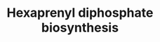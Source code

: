 ---
annotations:
- type: Pathway Ontology
  value: classic metabolic pathway
authors:
- M.Braymer
- MaintBot
- Egonw
- Jmelius
- Eweitz
description: 'Chitosan, a beta-1,4 -D-glucosamine homopolymer, is a component of the
  yeast spore wall (ascospore)  and is produced by the deacetylation of nascent chains
  of chitin, a beta-1,4-N-acetyl-D- glucosamine  homopolymer.  The CDA1 and CDA2 genes,
  expressed specifically during sporulation, account for the  total chitin deacetylase
  activity in S. cerevisiae ((CITS:[8940152])).  SOURCE: SGD pathways, http://pathway.yeastgenome.org/server.html'
last-edited: 2021-05-25
organisms:
- Saccharomyces cerevisiae
redirect_from:
- /index.php/Pathway:WP174
- /instance/WP174
schema-jsonld:
- '@context': https://schema.org/
  '@id': https://wikipathways.github.io/pathways/WP174.html
  '@type': Dataset
  creator:
    '@type': Organization
    name: WikiPathways
  description: 'Chitosan, a beta-1,4 -D-glucosamine homopolymer, is a component of
    the yeast spore wall (ascospore)  and is produced by the deacetylation of nascent
    chains of chitin, a beta-1,4-N-acetyl-D- glucosamine  homopolymer.  The CDA1 and
    CDA2 genes, expressed specifically during sporulation, account for the  total
    chitin deacetylase activity in S. cerevisiae ((CITS:[8940152])).  SOURCE: SGD
    pathways, http://pathway.yeastgenome.org/server.html'
  keywords:
  - COQ1
  - ARG5,6
  - geranylgeranyl-PP
  - ARG8
  - pyrophosphate
  - ERG20
  license: CC0
  name: Hexaprenyl diphosphate biosynthesis
seo: CreativeWork
title: Hexaprenyl diphosphate biosynthesis
wpid: WP174
---